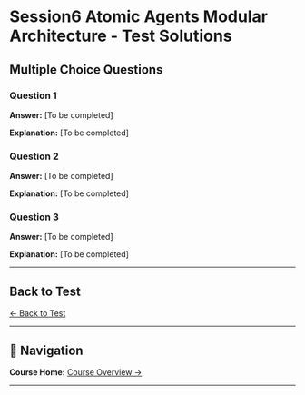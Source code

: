 # Session6 Atomic Agents Modular Architecture - Test Solutions

## Multiple Choice Questions

### Question 1
**Answer:** [To be completed]

**Explanation:** [To be completed]

### Question 2
**Answer:** [To be completed]

**Explanation:** [To be completed]

### Question 3
**Answer:** [To be completed]

**Explanation:** [To be completed]

---

## Back to Test

[← Back to Test](Session6_Atomic_Agents_Modular_Architecture.md)

---

## 🧭 Navigation

**Course Home:** [Course Overview →](../index.md)

---
